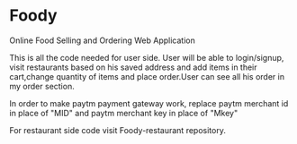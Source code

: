 # Foody
Online Food Selling and Ordering Web Application


This is all the code needed for user side. User will be able to login/signup, visit restaurants based on his saved address and add items in their cart,change quantity of items and place order.User can see all his order in my order section.

In order to make paytm payment gateway work, replace paytm merchant id in place of "MID" and paytm merchant key in place of "Mkey"


For restaurant side code visit Foody-restaurant repository.
